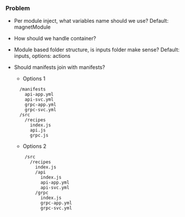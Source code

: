 ### Problem

- Per module inject, what variables name should we use? Default: magnetModule
- How should we handle container?
- Module based folder structure, is inputs folder make sense? Default: inputs, options: actions
- Should manifests join with manifests?

  - Options 1

  ```
    /manifests
      api-app.yml
      api-svc.yml
      grpc-app.yml
      grpc-svc.yml
    /src
      /recipes
        index.js
        api.js
        grpc.js
  ```

  - Options 2

  ```
      /src
        /recipes
          index.js
          /api
            index.js
            api-app.yml
            api-svc.yml
          /grpc
            index.js
            grpc-app.yml
            grpc-svc.yml
  ```
